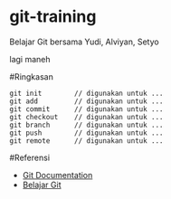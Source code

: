 # git-training

Belajar Git bersama Yudi, Alviyan, Setyo

 lagi maneh

#Ringkasan
```
git init        // digunakan untuk ...
git add         // digunakan untuk ...
git commit      // digunakan untuk ...
git checkout    // digunakan untuk ...
git branch      // digunakan untuk ...
git push        // digunakan untuk ...
git remote      // digunakan untuk ...
```

#Referensi
- [Git Documentation](https://git-scm.com/docs/gittutorial)
- [Belajar Git](https://www.youtube.com/watch?v=R4BCPryXw80&list=PLCZlgfAG0GXATLIO3kp405u6TyFPQ9Kjy)